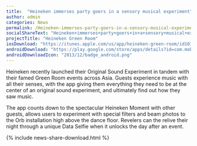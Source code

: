 ```yaml
---
title:  "Heineken immerses party goers in a sensory musical experiment"
author: admin
categories: News
permalink: /Heineken-immerses-party-goers-in-a-sensory-musical-experiment/
socialShareText: "Heineken+immerses+party+goers+in+a+sensory+musical+experiment"
projectTitle: "Heineken Green Room"
iosDownload: "https://itunes.apple.com/us/app/heineken-green-room/id1015284949?mt=8"
androidDownload: "https://play.google.com/store/apps/details?id=com.mobilenow.hgr"
androidDownloadIcon: "2013/12/badge_android.png"
---
```

Heineken recently launched their Original Sound Experiment in tandem with their famed Green Room events across Asia. Guests experience music with all their senses, with the app giving them everything they need to be at the center of an original sound experiment, and ultimately find out how they saw music.

The app counts down to the spectacular Heineken Moment with other guests, allows users to experiment with special filters and beam photos to the Orb installation high above the dance floor. Revelers can the relive their night through a unique Data Selfie when it unlocks the day after an event.

<!--more-->
{% include news-share-download.html %}
